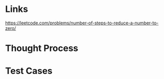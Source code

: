 # Links
https://leetcode.com/problems/number-of-steps-to-reduce-a-number-to-zero/

# Thought Process

# Test Cases

